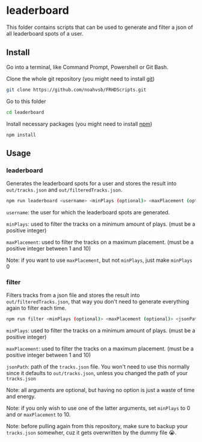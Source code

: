 # leaderboard

This folder contains scripts that can be used to generate and filter a json of all leaderboard spots of a user.

## Install

Go into a terminal, like Command Prompt, Powershell or Git Bash.

Clone the whole git repository (you might need to install [git](https://git-scm.com/downloads))

```sh
git clone https://github.com/noahvsb/FRHDScripts.git
```

Go to this folder

```sh
cd leaderboard
```

Install necessary packages (you might need to install [npm](https://docs.npmjs.com/downloading-and-installing-node-js-and-npm))

```
npm install
```

## Usage

### leaderboard

Generates the leaderboard spots for a user and stores the result into `out/tracks.json` and `out/filteredTracks.json`.

```sh
npm run leaderboard <username> <minPlays (optional)> <maxPlacement (optional)>
```

`username`: the user for which the leaderboard spots are generated.

`minPlays`: used to filter the tracks on a minimum amount of plays. (must be a positive integer)

`maxPlacement`: used to filter the tracks on a maximum placement. (must be a positive integer between 1 and 10)

Note: if you want to use `maxPlacement`, but not `minPlays`, just make `minPlays` 0

### filter

Filters tracks from a json file and stores the result into `out/filteredTracks.json`, that way you don't need to generate everything again to filter each time.

```sh
npm run filter <minPlays (optional)> <maxPlacement (optional)> <jsonPath (optional)>
```

`minPlays`: used to filter the tracks on a minimum amount of plays. (must be a positive integer)

`maxPlacement`: used to filter the tracks on a maximum placement. (must be a positive integer between 1 and 10)

`jsonPath`: path of the `tracks.json` file. You won't need to use this normally since it defaults to `out/tracks.json`, unless you changed the path of your `tracks.json`

Note: all arguments are optional, but having no option is just a waste of time and energy.

Note: if you only wish to use one of the latter arguments, set `minPlays` to 0 and or `maxPlacement` to 10.

Note: before pulling again from this repository, make sure to backup your `tracks.json` somewher, cuz it gets overwritten by the dummy file 😭.




